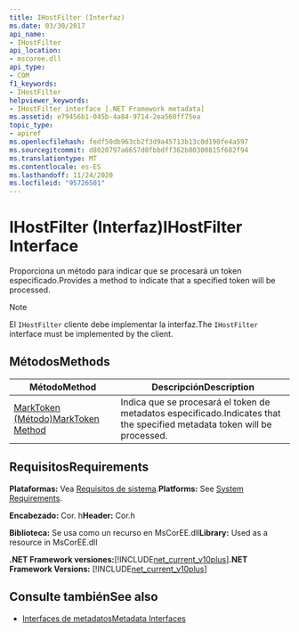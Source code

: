 ```yaml
---
title: IHostFilter (Interfaz)
ms.date: 03/30/2017
api_name:
- IHostFilter
api_location:
- mscoree.dll
api_type:
- COM
f1_keywords:
- IHostFilter
helpviewer_keywords:
- IHostFilter interface [.NET Framework metadata]
ms.assetid: e79456b1-045b-4a84-9714-2ea560ff75ea
topic_type:
- apiref
ms.openlocfilehash: fedf50db963cb2f3d9a45713b13c0d190fe4a597
ms.sourcegitcommit: d8020797a6657d0fbbdff362b80300815f682f94
ms.translationtype: MT
ms.contentlocale: es-ES
ms.lasthandoff: 11/24/2020
ms.locfileid: "95726501"
---
```

# <a name="ihostfilter-interface"></a><span data-ttu-id="84d87-102">IHostFilter (Interfaz)</span><span class="sxs-lookup"><span data-stu-id="84d87-102">IHostFilter Interface</span></span>

<span data-ttu-id="84d87-103">Proporciona un método para indicar que se procesará un token especificado.</span><span class="sxs-lookup"><span data-stu-id="84d87-103">Provides a method to indicate that a specified token will be processed.</span></span>  
  
> [!NOTE]
> <span data-ttu-id="84d87-104">El `IHostFilter` cliente debe implementar la interfaz.</span><span class="sxs-lookup"><span data-stu-id="84d87-104">The `IHostFilter` interface must be implemented by the client.</span></span>  
  
## <a name="methods"></a><span data-ttu-id="84d87-105">Métodos</span><span class="sxs-lookup"><span data-stu-id="84d87-105">Methods</span></span>  
  
|<span data-ttu-id="84d87-106">Método</span><span class="sxs-lookup"><span data-stu-id="84d87-106">Method</span></span>|<span data-ttu-id="84d87-107">Descripción</span><span class="sxs-lookup"><span data-stu-id="84d87-107">Description</span></span>|  
|------------|-----------------|  
|[<span data-ttu-id="84d87-108">MarkToken (Método)</span><span class="sxs-lookup"><span data-stu-id="84d87-108">MarkToken Method</span></span>](ihostfilter-marktoken-method.md)|<span data-ttu-id="84d87-109">Indica que se procesará el token de metadatos especificado.</span><span class="sxs-lookup"><span data-stu-id="84d87-109">Indicates that the specified metadata token will be processed.</span></span>|  
  
## <a name="requirements"></a><span data-ttu-id="84d87-110">Requisitos</span><span class="sxs-lookup"><span data-stu-id="84d87-110">Requirements</span></span>  

 <span data-ttu-id="84d87-111">**Plataformas:** Vea [Requisitos de sistema](../../get-started/system-requirements.md).</span><span class="sxs-lookup"><span data-stu-id="84d87-111">**Platforms:** See [System Requirements](../../get-started/system-requirements.md).</span></span>  
  
 <span data-ttu-id="84d87-112">**Encabezado:** Cor. h</span><span class="sxs-lookup"><span data-stu-id="84d87-112">**Header:** Cor.h</span></span>  
  
 <span data-ttu-id="84d87-113">**Biblioteca:** Se usa como un recurso en MsCorEE.dll</span><span class="sxs-lookup"><span data-stu-id="84d87-113">**Library:** Used as a resource in MsCorEE.dll</span></span>  
  
 <span data-ttu-id="84d87-114">**.NET Framework versiones:**[!INCLUDE[net_current_v10plus](../../../../includes/net-current-v10plus-md.md)]</span><span class="sxs-lookup"><span data-stu-id="84d87-114">**.NET Framework Versions:** [!INCLUDE[net_current_v10plus](../../../../includes/net-current-v10plus-md.md)]</span></span>  
  
## <a name="see-also"></a><span data-ttu-id="84d87-115">Consulte también</span><span class="sxs-lookup"><span data-stu-id="84d87-115">See also</span></span>

- [<span data-ttu-id="84d87-116">Interfaces de metadatos</span><span class="sxs-lookup"><span data-stu-id="84d87-116">Metadata Interfaces</span></span>](metadata-interfaces.md)
